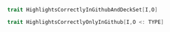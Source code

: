 
```scala
trait HighlightsCorrectlyInGithubAndDeckSet[I,O]
```
```scala
trait HighlightsCorrectlyOnlyInGithub[I,O <: TYPE]
```
